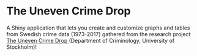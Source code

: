 # The Uneven Crime Drop
A Shiny application that lets you create and customize graphs and tables from Swedish crime data (1973-2017) gathered from the research project [The Uneven Crime Drop ](http://su.diva-portal.org/smash/get/diva2:1426121/FULLTEXT02.pdf) (Department of Criminology, University of Stockholm)!
